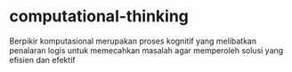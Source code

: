 # computational-thinking
Berpikir komputasional merupakan proses kognitif yang melibatkan penalaran logis untuk memecahkan masalah agar memperoleh solusi yang efisien dan efektif
